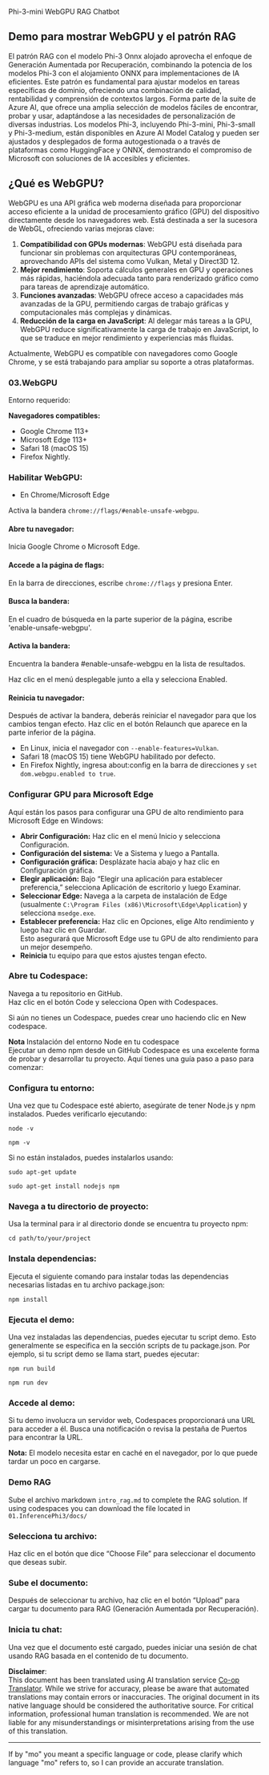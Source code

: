 <!--
CO_OP_TRANSLATOR_METADATA:
{
  "original_hash": "4aac6b8a5dcbbe9a32b47be30340cac2",
  "translation_date": "2025-05-07T15:27:30+00:00",
  "source_file": "code/08.RAG/rag_webgpu_chat/README.md",
  "language_code": "mo"
}
-->
Phi-3-mini WebGPU RAG Chatbot

## Demo para mostrar WebGPU y el patrón RAG
El patrón RAG con el modelo Phi-3 Onnx alojado aprovecha el enfoque de Generación Aumentada por Recuperación, combinando la potencia de los modelos Phi-3 con el alojamiento ONNX para implementaciones de IA eficientes. Este patrón es fundamental para ajustar modelos en tareas específicas de dominio, ofreciendo una combinación de calidad, rentabilidad y comprensión de contextos largos. Forma parte de la suite de Azure AI, que ofrece una amplia selección de modelos fáciles de encontrar, probar y usar, adaptándose a las necesidades de personalización de diversas industrias. Los modelos Phi-3, incluyendo Phi-3-mini, Phi-3-small y Phi-3-medium, están disponibles en Azure AI Model Catalog y pueden ser ajustados y desplegados de forma autogestionada o a través de plataformas como HuggingFace y ONNX, demostrando el compromiso de Microsoft con soluciones de IA accesibles y eficientes.

## ¿Qué es WebGPU?
WebGPU es una API gráfica web moderna diseñada para proporcionar acceso eficiente a la unidad de procesamiento gráfico (GPU) del dispositivo directamente desde los navegadores web. Está destinada a ser la sucesora de WebGL, ofreciendo varias mejoras clave:

1. **Compatibilidad con GPUs modernas**: WebGPU está diseñada para funcionar sin problemas con arquitecturas GPU contemporáneas, aprovechando APIs del sistema como Vulkan, Metal y Direct3D 12.
2. **Mejor rendimiento**: Soporta cálculos generales en GPU y operaciones más rápidas, haciéndola adecuada tanto para renderizado gráfico como para tareas de aprendizaje automático.
3. **Funciones avanzadas**: WebGPU ofrece acceso a capacidades más avanzadas de la GPU, permitiendo cargas de trabajo gráficas y computacionales más complejas y dinámicas.
4. **Reducción de la carga en JavaScript**: Al delegar más tareas a la GPU, WebGPU reduce significativamente la carga de trabajo en JavaScript, lo que se traduce en mejor rendimiento y experiencias más fluidas.

Actualmente, WebGPU es compatible con navegadores como Google Chrome, y se está trabajando para ampliar su soporte a otras plataformas.

### 03.WebGPU
Entorno requerido:

**Navegadores compatibles:**  
- Google Chrome 113+  
- Microsoft Edge 113+  
- Safari 18 (macOS 15)  
- Firefox Nightly.

### Habilitar WebGPU:

- En Chrome/Microsoft Edge

Activa la bandera `chrome://flags/#enable-unsafe-webgpu`.

#### Abre tu navegador:
Inicia Google Chrome o Microsoft Edge.

#### Accede a la página de flags:
En la barra de direcciones, escribe `chrome://flags` y presiona Enter.

#### Busca la bandera:
En el cuadro de búsqueda en la parte superior de la página, escribe 'enable-unsafe-webgpu'.

#### Activa la bandera:
Encuentra la bandera #enable-unsafe-webgpu en la lista de resultados.

Haz clic en el menú desplegable junto a ella y selecciona Enabled.

#### Reinicia tu navegador:

Después de activar la bandera, deberás reiniciar el navegador para que los cambios tengan efecto. Haz clic en el botón Relaunch que aparece en la parte inferior de la página.

- En Linux, inicia el navegador con `--enable-features=Vulkan`.  
- Safari 18 (macOS 15) tiene WebGPU habilitado por defecto.  
- En Firefox Nightly, ingresa about:config en la barra de direcciones y `set dom.webgpu.enabled to true`.

### Configurar GPU para Microsoft Edge

Aquí están los pasos para configurar una GPU de alto rendimiento para Microsoft Edge en Windows:

- **Abrir Configuración:** Haz clic en el menú Inicio y selecciona Configuración.  
- **Configuración del sistema:** Ve a Sistema y luego a Pantalla.  
- **Configuración gráfica:** Desplázate hacia abajo y haz clic en Configuración gráfica.  
- **Elegir aplicación:** Bajo “Elegir una aplicación para establecer preferencia,” selecciona Aplicación de escritorio y luego Examinar.  
- **Seleccionar Edge:** Navega a la carpeta de instalación de Edge (usualmente `C:\Program Files (x86)\Microsoft\Edge\Application`) y selecciona `msedge.exe`.  
- **Establecer preferencia:** Haz clic en Opciones, elige Alto rendimiento y luego haz clic en Guardar.  
Esto asegurará que Microsoft Edge use tu GPU de alto rendimiento para un mejor desempeño.  
- **Reinicia** tu equipo para que estos ajustes tengan efecto.

### Abre tu Codespace:
Navega a tu repositorio en GitHub.  
Haz clic en el botón Code y selecciona Open with Codespaces.

Si aún no tienes un Codespace, puedes crear uno haciendo clic en New codespace.

**Nota** Instalación del entorno Node en tu codespace  
Ejecutar un demo npm desde un GitHub Codespace es una excelente forma de probar y desarrollar tu proyecto. Aquí tienes una guía paso a paso para comenzar:

### Configura tu entorno:
Una vez que tu Codespace esté abierto, asegúrate de tener Node.js y npm instalados. Puedes verificarlo ejecutando:  
```
node -v
```  
```
npm -v
```

Si no están instalados, puedes instalarlos usando:  
```
sudo apt-get update
```  
```
sudo apt-get install nodejs npm
```

### Navega a tu directorio de proyecto:
Usa la terminal para ir al directorio donde se encuentra tu proyecto npm:  
```
cd path/to/your/project
```

### Instala dependencias:
Ejecuta el siguiente comando para instalar todas las dependencias necesarias listadas en tu archivo package.json:  

```
npm install
```

### Ejecuta el demo:
Una vez instaladas las dependencias, puedes ejecutar tu script demo. Esto generalmente se especifica en la sección scripts de tu package.json. Por ejemplo, si tu script demo se llama start, puedes ejecutar:  

```
npm run build
```  
```
npm run dev
```

### Accede al demo:
Si tu demo involucra un servidor web, Codespaces proporcionará una URL para acceder a él. Busca una notificación o revisa la pestaña de Puertos para encontrar la URL.

**Nota:** El modelo necesita estar en caché en el navegador, por lo que puede tardar un poco en cargarse.

### Demo RAG
Sube el archivo markdown `intro_rag.md` to complete the RAG solution. If using codespaces you can download the file located in `01.InferencePhi3/docs/`

### Selecciona tu archivo:
Haz clic en el botón que dice “Choose File” para seleccionar el documento que deseas subir.

### Sube el documento:
Después de seleccionar tu archivo, haz clic en el botón “Upload” para cargar tu documento para RAG (Generación Aumentada por Recuperación).

### Inicia tu chat:
Una vez que el documento esté cargado, puedes iniciar una sesión de chat usando RAG basada en el contenido de tu documento.

**Disclaimer**:  
This document has been translated using AI translation service [Co-op Translator](https://github.com/Azure/co-op-translator). While we strive for accuracy, please be aware that automated translations may contain errors or inaccuracies. The original document in its native language should be considered the authoritative source. For critical information, professional human translation is recommended. We are not liable for any misunderstandings or misinterpretations arising from the use of this translation.

---

If by "mo" you meant a specific language or code, please clarify which language "mo" refers to, so I can provide an accurate translation.